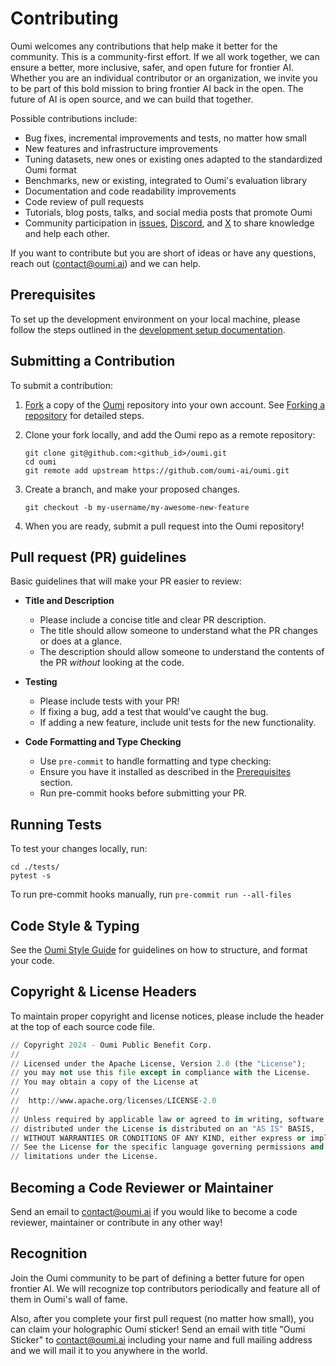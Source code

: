 # Contributing

Oumi welcomes any contributions that help make it better for the community. This is a community-first effort. If we all work together, we can ensure a better, more inclusive, safer, and open future for frontier AI. Whether you are an individual contributor or an organization, we invite you to be part of this bold mission to bring frontier AI back in the open. The future of AI is open source, and we can build that together.

Possible contributions include:

* Bug fixes, incremental improvements and tests, no matter how small
* New features and infrastructure improvements
* Tuning datasets, new ones or existing ones adapted to the standardized Oumi format
* Benchmarks, new or existing, integrated to Oumi's evaluation library
* Documentation and code readability improvements
* Code review of pull requests
* Tutorials, blog posts, talks, and social media posts that promote Oumi
* Community participation in [issues](https://github.com/oumi-ai/oumi/issues), [Discord](https://discord.gg/oumi), and [X](https://x.com/Oumi_PBC) to share knowledge and help each other.

If you want to contribute but you are short of ideas or have any questions, reach out (<contact@oumi.ai>) and we can help.

## Prerequisites

To set up the development environment on your local machine, please follow the steps outlined in the [development setup documentation](https://oumi.ai/docs/latest/development/dev_setup.html).

## Submitting a Contribution

To submit a contribution:

1. [Fork](https://docs.github.com/en/pull-requests/collaborating-with-pull-requests/working-with-forks/fork-a-repo)
a copy of the [Oumi](https://github.com/oumi-ai/oumi) repository into your own account.
See [Forking a repository](https://docs.github.com/en/pull-requests/collaborating-with-pull-requests/working-with-forks/fork-a-repo#forking-a-repository)
for detailed steps.
2. Clone your fork locally, and add the Oumi repo as a remote repository:

    ```shell
    git clone git@github.com:<github_id>/oumi.git
    cd oumi
    git remote add upstream https://github.com/oumi-ai/oumi.git
    ```

3. Create a branch, and make your proposed changes.

    ```shell
    git checkout -b my-username/my-awesome-new-feature
    ```

4. When you are ready, submit a pull request into the Oumi repository!

## Pull request (PR) guidelines

Basic guidelines that will make your PR easier to review:

* **Title and Description**
  * Please include a concise title and clear PR description.
  * The title should allow someone to understand what the PR changes or does at a glance.
  * The description should allow someone to understand the contents of the PR *without* looking at the code.

* **Testing**
  * Please include tests with your PR!
  * If fixing a bug, add a test that would've caught the bug.
  * If adding a new feature, include unit tests for the new functionality.

* **Code Formatting and Type Checking**
  * Use `pre-commit` to handle formatting and type checking:
  * Ensure you have it installed as described in the [Prerequisites](#prerequisites) section.
  * Run pre-commit hooks before submitting your PR.

## Running Tests

To test your changes locally, run:

```shell
cd ./tests/
pytest -s
```

To run pre-commit hooks manually, run `pre-commit run --all-files`

## Code Style & Typing

See the [Oumi Style Guide](style_guide.md) for guidelines on how to structure, and format your code.

## Copyright & License Headers

To maintain proper copyright and license notices, please include the header at the top of each source code file.

```python
// Copyright 2024 - Oumi Public Benefit Corp.
//
// Licensed under the Apache License, Version 2.0 (the "License");
// you may not use this file except in compliance with the License.
// You may obtain a copy of the License at
//
//  http://www.apache.org/licenses/LICENSE-2.0
//
// Unless required by applicable law or agreed to in writing, software
// distributed under the License is distributed on an "AS IS" BASIS,
// WITHOUT WARRANTIES OR CONDITIONS OF ANY KIND, either express or implied.
// See the License for the specific language governing permissions and
// limitations under the License.
```

## Becoming a Code Reviewer or Maintainer

Send an email to <contact@oumi.ai> if you would like to become a code reviewer, maintainer or contribute in any other way!

## Recognition

Join the Oumi community to be part of defining a better future for open frontier AI. We will recognize top contributors periodically and feature all of them in Oumi's wall of fame.

Also, after you complete your first pull request (no matter how small), you can claim your holographic Oumi sticker! Send an email with title "Oumi Sticker" to <contact@oumi.ai> including your name and full mailing address and we will mail it to you anywhere in the world.
